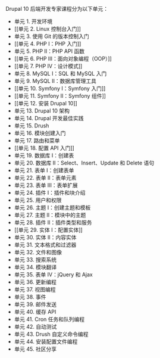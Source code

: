 Drupal 10 后端开发专家课程分为以下单元：

- 单元 1. 开发环境
- [[单元 2. Linux 控制台入门]]
- 单元 3. 使用 Git 的版本控制入门
- [[单元 4. PHP I：PHP 入门]]
- 单元 5. PHP II：PHP API 函数
- [[单元 6. PHP III：面向对象编程（OOP）]]
- [[单元 7. PHP IV：设计模式]]
- 单元 8. MySQL I：SQL 和 MySQL 入门
- 单元 9. MySQL II：数据库管理工具
- [[单元 10. Symfony I：Symfony 入门]]
- [[单元 11. Symfony II：Symfony 组件]]
- [[单元 12. 安装 Drupal 10]]
- 单元 13. Drupal 10 架构
- 单元 14. Drupal 开发最佳实践
- 单元 15. Drush
- 单元 16. 模块创建入门
- 单元 17. 路由和菜单
- [[单元 18. 配置 API 入门]]
- 单元 19. 数据库 I：创建表
- 单元 20. 数据库 II：Select、Insert、Update 和 Delete 语句
- 单元 21. 表单 I：创建表单
- 单元 22. 表单 II：表单元素
- 单元 23. 表单 III：表单扩展
- 单元 24. 插件 I：插件和块介绍
- 单元 25. 用户和权限
- 单元 26. 主题 I：创建主题和模板
- 单元 27. 主题 II：模块中的主题
- 单元 28. 插件 II：插件类型和服务
- [[单元 29. 实体 I：配置实体]]
- 单元 30. 实体 II：内容实体
- 单元 31. 文本格式和过滤器
- 单元 32. 文件和图像
- 单元 33. 搜索系统
- 单元 34. 模块翻译
- 单元 35. 表单 IV：jQuery 和 Ajax
- 单元 36. 更新编程
- 单元 37. 视图编程
- 单元 38. 事件
- 单元 39. 邮件发送
- 单元 40. 缓存 API
- 单元 41. Cron 任务和队列编程
- 单元 42. 自动测试
- 单元 43. Drush 自定义命令编程
- 单元 44. 安装配置文件编程
- 单元 45. 社区分享